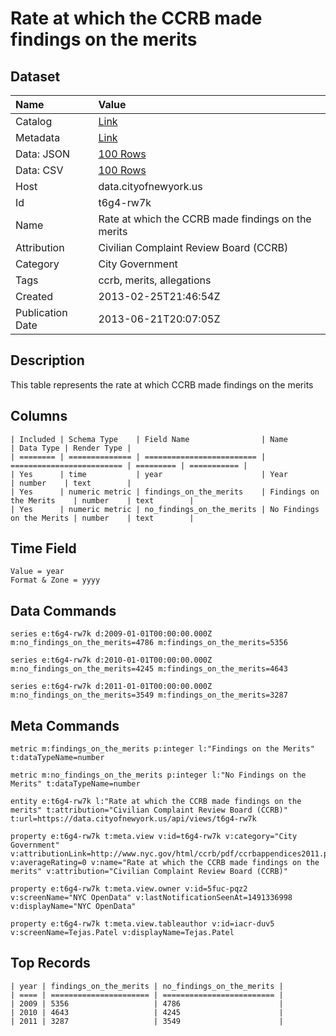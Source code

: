 # Rate at which the CCRB made findings on the merits

## Dataset

| Name | Value |
| :--- | :---- |
| Catalog | [Link](https://catalog.data.gov/dataset/rate-at-which-the-ccrb-made-findings-on-the-merits-799d7) |
| Metadata | [Link](https://data.cityofnewyork.us/api/views/t6g4-rw7k) |
| Data: JSON | [100 Rows](https://data.cityofnewyork.us/api/views/t6g4-rw7k/rows.json?max_rows=100) |
| Data: CSV | [100 Rows](https://data.cityofnewyork.us/api/views/t6g4-rw7k/rows.csv?max_rows=100) |
| Host | data.cityofnewyork.us |
| Id | t6g4-rw7k |
| Name | Rate at which the CCRB made findings on the merits |
| Attribution | Civilian Complaint Review Board (CCRB) |
| Category | City Government |
| Tags | ccrb, merits, allegations |
| Created | 2013-02-25T21:46:54Z |
| Publication Date | 2013-06-21T20:07:05Z |

## Description

This table represents the rate at which CCRB made findings on the merits

## Columns

```ls
| Included | Schema Type    | Field Name                | Name                      | Data Type | Render Type |
| ======== | ============== | ========================= | ========================= | ========= | =========== |
| Yes      | time           | year                      | Year                      | number    | text        |
| Yes      | numeric metric | findings_on_the_merits    | Findings on the Merits    | number    | text        |
| Yes      | numeric metric | no_findings_on_the_merits | No Findings on the Merits | number    | text        |
```

## Time Field

```ls
Value = year
Format & Zone = yyyy
```

## Data Commands

```ls
series e:t6g4-rw7k d:2009-01-01T00:00:00.000Z m:no_findings_on_the_merits=4786 m:findings_on_the_merits=5356

series e:t6g4-rw7k d:2010-01-01T00:00:00.000Z m:no_findings_on_the_merits=4245 m:findings_on_the_merits=4643

series e:t6g4-rw7k d:2011-01-01T00:00:00.000Z m:no_findings_on_the_merits=3549 m:findings_on_the_merits=3287
```

## Meta Commands

```ls
metric m:findings_on_the_merits p:integer l:"Findings on the Merits" t:dataTypeName=number

metric m:no_findings_on_the_merits p:integer l:"No Findings on the Merits" t:dataTypeName=number

entity e:t6g4-rw7k l:"Rate at which the CCRB made findings on the merits" t:attribution="Civilian Complaint Review Board (CCRB)" t:url=https://data.cityofnewyork.us/api/views/t6g4-rw7k

property e:t6g4-rw7k t:meta.view v:id=t6g4-rw7k v:category="City Government" v:attributionLink=http://www.nyc.gov/html/ccrb/pdf/ccrbappendices2011.pdf v:averageRating=0 v:name="Rate at which the CCRB made findings on the merits" v:attribution="Civilian Complaint Review Board (CCRB)"

property e:t6g4-rw7k t:meta.view.owner v:id=5fuc-pqz2 v:screenName="NYC OpenData" v:lastNotificationSeenAt=1491336998 v:displayName="NYC OpenData"

property e:t6g4-rw7k t:meta.view.tableauthor v:id=iacr-duv5 v:screenName=Tejas.Patel v:displayName=Tejas.Patel
```

## Top Records

```ls
| year | findings_on_the_merits | no_findings_on_the_merits | 
| ==== | ====================== | ========================= | 
| 2009 | 5356                   | 4786                      | 
| 2010 | 4643                   | 4245                      | 
| 2011 | 3287                   | 3549                      | 
```